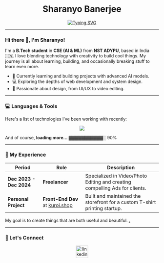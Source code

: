 <div align="center">
  
  # Sharanyo Banerjee
  
  <a href="https://git.io/typing-svg"><img src="https://readme-typing-svg.herokuapp.com?font=Fira+Code&size=25&pause=1000&color=20C20E&center=true&vCenter=true&width=435&lines=AI+%26+ML+Enthusiast;Full-Stack+Developer;Creative+Video+Editor;T-Shirt+Designer" alt="Typing SVG" /></a>
  
</div>

---

### Hi there 👋, I'm Sharanyo!

I'm a **B.Tech student** in **CSE (AI & ML)** from **NST ADYPU**, based in India 🇮🇳. I love blending technology with creativity to build cool things. My journey is all about learning, building, and occasionally breaking stuff to learn even more.

-   🧠 Currently learning and building projects with advanced AI models.
-   💻 Exploring the depths of web development and system design.
-   🎨 Passionate about design, from UI/UX to video editing.

---

### 💻 Languages & Tools

Here's a list of technologies I've been working with recently:

<p align="center">
  <a href="https://skillicons.dev">
    <img src="https://skillicons.dev/icons?i=python,javascript,html,css,react,firebase,mongodb,nodejs,figma,vscode,git&perline=6" />
  </a>
</p>

And of course, **loading more...** ▓▓▓▓▓▓▓▓▓▓▓░ 90%

---

### 🚀 My Experience

| Period               | Role                         | Description                                                               |
| -------------------- | ---------------------------- | ------------------------------------------------------------------------- |
| **Dec 2023 - Dec 2024** | **Freelancer** | Specialized in Video/Photo Editing and creating compelling Ads for clients. |
| **Personal Project** | **Front-End Dev** at [kuroi.shop](https://kuroi.shop) | Built and maintained the storefront for a custom T-shirt printing startup.  |

My goal is to create things that are both useful and beautiful. [​.](https://www.youtube.com/watch?v=dQw4w9WgXcQ)

---
### 🔗 Let's Connect

<p align="center">
  <a href="https://www.linkedin.com/in/sharanyo-banerjee-68676a301/" target="blank"><img align="center" src="https://skillicons.dev/icons?i=linkedin" alt="linkedin" height="40" width="40" /></a>
</p>


